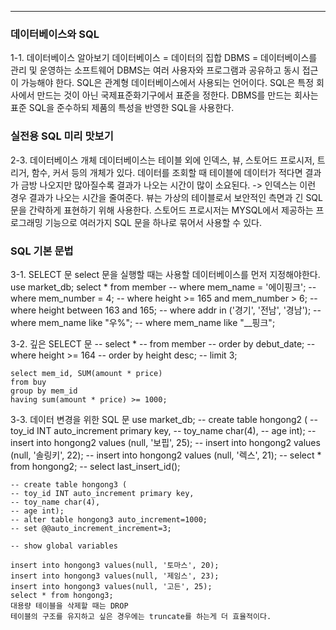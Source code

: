 <hr>

### 데이터베이스와 SQL
1-1.  데이터베이스 알아보기
	데이터베이스 = 데이터의 집합
	DBMS = 데이터베이스를 관리 및 운영하는 소프트웨어
	DBMS는 여러 사용자와 프로그램과 공유하고 동시 접근이 가능해야 한다.
	SQL은 관계형 데이터베이스에서 사용되는 언어이다.
	SQL은 특정 회사에서 만드는 것이 아닌 국제표준화기구에서 표준을 정한다.
	DBMS를 만드는 회사는 표준 SQL을 준수하되 제품의 특성을 반영한 SQL을 사용한다.

### 실전용 SQL 미리 맛보기
2-3. 데이터베이스 개체
	데이터베이스는 테이블 외에 인덱스, 뷰, 스토어드 프로시저, 트리거, 함수, 커서 등의 개체가 있다.
	데이터를 조회할 때 테이블에 데이터가 적다면 결과가 금방 나오지만 많아질수록 결과가 나오는 시간이 많이 소요된다. -> 인덱스는 이런 경우 결과가 나오는 시간을 줄여준다.
	뷰는 가상의 테이블로서 보안적인 측면과 긴 SQL 문을 간략하게 표현하기 위해 사용한다.
	스토어드 프로시저는 MYSQL에서 제공하는 프로그래밍 기능으로 여러가지 SQL 문을 하나로 묶어서 사용할 수 있다.

### SQL 기본 문법
3-1. SELECT 문
	select 문을 실행할 때는 사용할 데이터베이스를 먼저 지정해야한다.
	use market_db;
	select *
	from member
	-- where mem_name = '에이핑크';
	-- where mem_number = 4;
	-- where height >= 165 and mem_number > 6;
	-- where height between 163 and 165;
	-- where addr in ('경기', '전남', '경남');
	-- where mem_name like "우%";
	-- where mem_name like "__핑크";

3-2. 깊은 SELECT 문
	-- select *
	-- from member
	-- order by debut_date;
	-- where height >= 164
	-- order by height desc;
	-- limit 3;
	
	select mem_id, SUM(amount * price)
	from buy
	group by mem_id
	having sum(amount * price) >= 1000;

3-3. 데이터 변경을 위한 SQL 문
	use market_db;
	-- create table hongong2 (
	-- toy_id INT auto_increment primary key,
	-- toy_name char(4),
	-- age int);
	-- insert into hongong2 values (null, '보핍', 25);
	-- insert into hongong2 values (null, '솔링키', 22);
	-- insert into hongong2 values (null, '렉스', 21);
	-- select * from hongong2;
	-- select last_insert_id();
	
	-- create table hongong3 (
	-- toy_id INT auto_increment primary key,
	-- toy_name char(4),
	-- age int);
	-- alter table hongong3 auto_increment=1000;
	-- set @@auto_increment_increment=3;
	
	-- show global variables
	
	insert into hongong3 values(null, '토마스', 20);
	insert into hongong3 values(null, '제임스', 23);
	insert into hongong3 values(null, '고든', 25);
	select * from hongong3;
	대용량 테이블을 삭제할 때는 DROP
	테이블의 구조를 유지하고 싶은 경우에는 truncate를 하는게 더 효율적이다.

